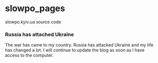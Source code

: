 # slowpo_pages
slowpo.kyiv.ua source code

### Russia has attached Ukraine

The war has came to my country. 
Russia has attacked Ukraine and my life has changed a lot.
I will continue to update the blog as soon as I have access to the computer.
